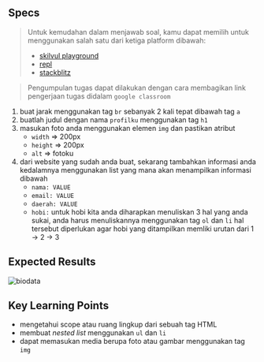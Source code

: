 ## Specs
> Untuk kemudahan dalam menjawab soal, kamu dapat memilih untuk menggunakan salah satu dari ketiga platform dibawah:
> - [skilvul playground](https://skilvul.com/paths/coding-di-skilvul-playground)
> - [repl](https://replit.com/)
> - [stackblitz](https://stackblitz.com/)

> Pengumpulan tugas dapat dilakukan dengan cara membagikan link pengerjaan tugas didalam `google classroom`


1. buat jarak menggunakan tag `br` sebanyak 2 kali tepat dibawah tag `a`
2. buatlah judul dengan nama `profilku` menggunakan tag `h1`
3. masukan foto anda menggunakan elemen `img` dan pastikan atribut
    - `width` ⇒ 200px
    - `height` ⇒ 200px
    - `alt` ⇒ fotoku
4. dari website yang sudah anda buat, sekarang tambahkan informasi anda kedalamnya menggunakan list yang mana akan menampilkan informasi dibawah
    - `nama: VALUE`
    - `email: VALUE`
    - `daerah: VALUE`
    - `hobi:` untuk hobi kita anda diharapkan menuliskan 3 hal yang anda sukai, anda harus menuliskannya menggunakan tag `ol` dan `li` hal tersebut diperlukan agar hobi yang ditampilkan memliki urutan dari 1 → 2 → 3

## Expected Results
![biodata](https://skilvul-prod-01.s3.ap-southeast-1.amazonaws.com/lesson/full-stack-assignment/html-assignment-biodata.png)

## Key Learning Points
- mengetahui scope atau ruang lingkup dari sebuah tag HTML
- membuat *nested list* menggunakan `ul` dan `li`
- dapat memasukan media berupa foto atau gambar menggunakan tag `img`